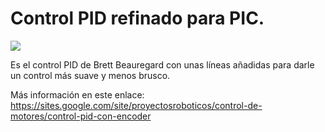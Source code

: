 # Control PID refinado para PIC.

![](https://sites.google.com/site/proyectosroboticos/control-de-motores/control-pid-con-encoder/Control%20PID%20con%20PIC18F4550.PNG)


Es el control PID de Brett Beauregard con unas líneas añadidas para darle un control más suave y menos brusco.

Más información en este enlace: https://sites.google.com/site/proyectosroboticos/control-de-motores/control-pid-con-encoder
